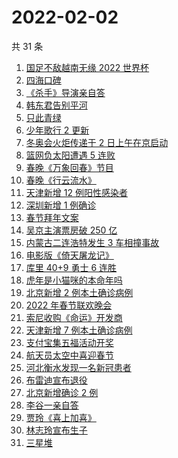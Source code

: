 # 2022-02-02

共 31 条

<!-- BEGIN -->
<!-- 最后更新时间 Wed Feb 02 2022 14:08:54 GMT+0800 (China Standard Time) -->

1. [国足不敌越南无缘 2022 世界杯](https://www.zhihu.com/search?q=国足)
1. [四海口碑](https://www.zhihu.com/search?q=四海)
1. [《杀手》导演亲自答](https://www.zhihu.com/search?q=这个杀手不太冷静)
1. [韩东君告别平河](https://www.zhihu.com/search?q=长津湖)
1. [只此青绿](https://www.zhihu.com/search?q=只此青绿)
1. [少年歌行 2 更新](https://www.zhihu.com/search?q=少年歌行)
1. [冬奥会火炬传递于 2 日上午在京启动](https://www.zhihu.com/search?q=冬奥会火炬传递)
1. [篮网负太阳遭遇 5 连败](https://www.zhihu.com/search?q=篮网)
1. [春晚《万象回春》节目](https://www.zhihu.com/search?q=万象回春)
1. [春晚《行云流水》](https://www.zhihu.com/search?q=春晚行云流水)
1. [天津新增 12 例阳性感染者](https://www.zhihu.com/search?q=天津疫情)
1. [深圳新增 1 例确诊](https://www.zhihu.com/search?q=深圳疫情)
1. [春节拜年文案](https://www.zhihu.com/search?q=拜年文案)
1. [吴京主演票房破 250 亿](https://www.zhihu.com/search?q=吴京主演票房)
1. [内蒙古二连浩特发生 3 车相撞事故](https://www.zhihu.com/search?q=内蒙古二连浩特)
1. [电影版《倚天屠龙记》](https://www.zhihu.com/search?q=倚天屠龙记)
1. [库里 40+9 勇士 6 连胜](https://www.zhihu.com/search?q=勇士)
1. [虎年是小猫咪的本命年吗](https://www.zhihu.com/search?q=猫的本命年)
1. [北京新增 2 例本土确诊病例](https://www.zhihu.com/search?q=北京疫情)
1. [2022 年春节联欢晚会](https://www.zhihu.com/search?q=2022年央视春晚)
1. [索尼收购《命运》开发商](https://www.zhihu.com/search?q=索尼收购bungie)
1. [天津新增 7 例本土确诊病例](https://www.zhihu.com/search?q=天津疫情)
1. [支付宝集五福活动开奖](https://www.zhihu.com/search?q=支付宝集五福)
1. [航天员太空中喜迎春节](https://www.zhihu.com/search?q=航天员太空过年)
1. [河北衡水发现一名新冠患者](https://www.zhihu.com/search?q=河北衡水疫情)
1. [布雷迪宣布退役](https://www.zhihu.com/search?q=布雷迪)
1. [北京新增确诊 2 例](https://www.zhihu.com/search?q=北京疫情)
1. [李谷一亲自答](https://www.zhihu.com/search?q=李谷一)
1. [贾玲《喜上加喜》](https://www.zhihu.com/search?q=贾玲喜上加喜)
1. [林志玲宣布生子](https://www.zhihu.com/search?q=林志玲)
1. [三星堆](https://www.zhihu.com/search?q=三星堆)

<!-- END -->
